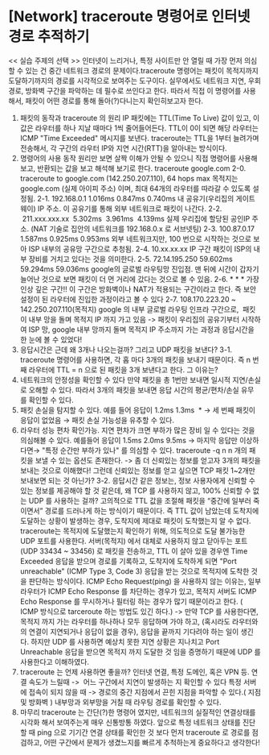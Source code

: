 # [Network] traceroute 명령어로 인터넷 경로 추적하기

<< 실습 주제의 선택 >>
인터넷이 느리거나, 특정 사이트만 안 열릴 때 가장 먼저 의심할 수 있는 건 중간 네트워크 경로의 문제이다.traceroute 명령어는 패킷이 목적지까지 도달하기까지의 경로를 시각적으로 보여주는 도구이다.
실무에서도 네트워크 지연, 우회 경로, 방화벽 구간을 파악하는 데 필수로 쓰인다고 한다. 따라서 직접 이 명령어를 사용해서, 패킷이 어떤 경로를 통해 돌아(?)다니는지 확인히보고자 한다.
1. 패킷의 동작과 traceroute 의 원리
IP 패킷에는 TTL(Time To Live) 값이 있고, 이 값은 라우터를 하나 지날 때마다 1씩 줄어들어든다.
TTL이 0이 되면 해당 라우터는 ICMP "Time Exceeded" 메시지를 보낸다.
traceroute는 TTL을 1부터 늘려가며 전송해서, 각 구간의 라우터 IP와 지연 시간(RTT)을 알아내는 방식이다.
2. 명령어의 사용
동작 원리만 보면 살짝 이해가 안될 수 있으니 직접 명령어를 사용해보고, 반환되는 값을 보고 해석해 보기로 한다.
traceroute google.com
2-0. traceroute to google.com (142.250.207.110), 64 hops max
목적지는 google.com (실제 아이피 주소) 이며, 최대 64개의 라우터를 따라갈 수 있도록 설정됨.
2-1.
192.168.0.1 1.016ms 0.847ms 0.740ms
내 공유기(우리집의 게이트웨이) IP 주소. 이 공유기를 통해 외부 네트워크로 패킷이 나간다.
2-2.   211.xxx.xxx.xx  5.302ms  3.961ms  4.139ms
실제 우리집에 할당된 공인IP 주소. (NAT 기술로 집안의 네트워크를 192.168.0.x 로 서브넷팅)
2-3. 100.87.0.17 1.587ms 0.925ms 0.953ms
외부 네트워크지만, 100 번으로 시작하는 것으로 보아 ISP 내부의 공유망 구간으로 추청됨.
2-4. 10.xx.xx.xx IP 구간
패킷이 ISP의 내부 장비를 거치고 있다는 것을 의미한다.
2-5. 72.14.195.250 59.602ms 59.294ms 59.036ms
google의 글로벌 라우팅망 진입점. 맨 뒤에 시간이 갑자기 늘어난 것으로 보면 패킷이 더 먼 거리에 갔다는 것으로 볼 수 있음.
2-6. * * *
가장 인상 깊은 구간!! 이 구간은 방화벽이나 NAT가 적용되는 구간이라고 한다. 즉 보안 설정이 된 라우터에 진입한 과정이라고 볼 수 있다
2-7. 108.170.223.20 ~ 142.250.207.110(목적지)
google 의 내부 글로벌 라우팅 인프라 구간으로,  패킷이 내부 망을 돌며 목적지 IP 까지 가고 있음
-> 패킷이 우리집의 공유기부터 시작하여 ISP 망, google 내부 망까지 돌며
목적지 IP 주소까지 가는 과정과 응답시간을 한 눈에 볼 수 있었다!
3. 응답시간은 근데 왜 3개나 나오는걸까? 그리고 UDP 패킷을 보낸다?
3-1. traceroute 명령어를 사용하면, 각 홉 마다 3개의 패킷을 보내기 때문이다. 즉 n 번째 라우터에 TTL = n 으로 된 패킷을 3개 보낸다고 한다. 그 이유는?
1. 네트워크의 안정성을 확인할 수 있다
만약 패킷을 총 1번만 보내면
일시적 지연/손실로 오해할 수 있다.
따라서 3개의 패킷을 보내면
응답 시간의 평균/편차/손실 유무
를 확인할 수 있다.
2. 패킷 손실을 탐지할 수 있다.
예를 들어 응답이 1.2ms 1.3ms  * → 세 번째 패킷이
응답이 없었음
→ 패킷 손실 가능성을 유추할 수 있다.
3. 라우터 성능 편차 확인가능.
지연 편차가 크면
부하가 많은 장비
일 수 있다는 것을 의심해볼 수 있다.
예를들어 응답이 1.5ms 2.0ms 9.5ms → 마지막 응답만 이상하다면→ "특정 순간만 부하가 있나" 를 의심할 수 있다.
traceroute -q n
n 개의 패킷을 보낼 수 있는 옵션도 존재한다.
-> 좀 더 신뢰있는 정보를 얻고자 3개의 패킷을 보내는 것으로 이해했다!
그런데 신뢰있는 정보를 얻고 싶으면 TCP 패킷 1~2개만 보내보면 되는 것 아닌가?
3-2. 응답시간 같은 정보는, 정보 사용자에게 신뢰할 수 있는 정보를 제공해야 할 것 같은데, 왜 TCP 를 사용하지 않고, 100% 신뢰할 수 없는 UDP 를 사용하는 걸까?
고의적으로 TTL 값을 조절해 패킷을 “중간에 일부러 죽이면서” 경로를 드러나게 하는 방식이기 때문이다.
즉 TTL 값이 남았는데 도착지에 도달하는 상황이 발생하는 경우, 도착지에 제대로 패킷이 도착했는지 알 수 없다.
traceroute는 목적지에 도달했는지 확인하기 위해, 의도적으로 도달 불가능한 UDP 포트를 사용한다.
서버(목적지) 에서 대체로 사용하지 않고 닫아두는 포트 (UDP 33434 ~ 33456) 로 패킷을 전송하고, TTL 이 살아 있을 경우엔 Time Exceeded 응답을 받으며 경로를 기록하고, 도착지에 도착하게 되면
"Port unreachable" (ICMP Type 3, Code 3)
응답을 받는 것으로 목적지에 도착한 것을 판단하는 방식이다.
ICMP Echo Request(ping) 을 사용하지 않는 이유는, 일부 라우터가 ICMP Echo Response 를 차단하는 경우가 있고, 목적지 서버도 ICMP Echo Response 를 무시하거나 필터링 하는 경우가 많기 때문이라고 한다. ( ICMP 방식으로 tarceroute 하는 방법도 있긴 하다.)
-> 만약 TCP 를 사용한다면, 목적지 까지 가는 라우터를 하나하나 모두 응답하며 가야 하고, (혹시라도 라우터와의 연결이 지연되거나 응답이 없을 경우), 응답을 끝까지 기다려야 하는 일이 생긴다. 하지만 UDP 를 사용하면 예상치 못한 지연 상황은 지나치고 Port Unreachable 응답을 받으면 목적지 까지 도달한 것 임을 증명하기 때문에 UDP 를 사용한다고 이해하였다.
4. traceroute 는 언제 사용하면 좋을까?
인터넷 연결, 특정 도메인, 혹은 VPN 등. 연결 속도가 느릴때 ->  어느 구간에서 지연이 발생하는 지 확인할 수 있다
특정 서버에 접속이 되지 않을 때 -> 경로의 중간 지점에서 끈힌 지점을 파악할 수 있다.( 지점 및 방화벽 )
내부망과 외부망을 거칠 때 라우팅 경로를 확인할 수 있다.
5. 마무리
traceroute 는 간단(?)한 명령어 였지만, 네트워크의 실질적인 연결상태를 시각화 해서 보여주는게 매우 신통방통 하였다.
앞으로 특정 네트워크 상태를 진단할 때 ping 으로 기기간 연결 상태를 확인한 것 보다 먼저 traceroute 로 경로를 점검하고, 어떤 구간에서 문제가 생겼느지를 빠르게 추척하는게 중요하다고 생각한다!